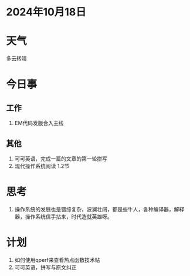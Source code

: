 # 2024年10月18日
# 天气
多云转晴
# 今日事
## 工作
1. EM代码发版合入主线
## 其他
1. 可可英语，完成一篇的文章的第一轮拼写
2. 现代操作系统阅读 1.2节

# 思考
1. 操作系统的发展也是错综复杂，波澜壮阔，都是些牛人，各种编译器，解释器，操作系统信手拈来，时代造就英雄呀。

# 计划
1. 如何使用qperf来查看热点函数技术帖
2. 可可英语，拼写与原文纠正